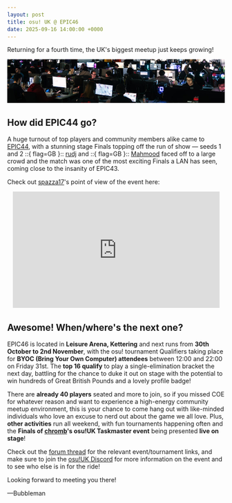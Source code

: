 ```yaml
---
layout: post
title: osu! UK @ EPIC46
date: 2025-09-16 14:00:00 +0000
---
```


Returning for a fourth time, the UK's biggest meetup just keeps growing!

![](/wiki/shared/news/2025-09-16-osu-uk-epic46/banner.jpg)

## How did EPIC44 go?

A huge turnout of top players and community members alike came to [EPIC44](https://osu.ppy.sh/home/news/2025-01-27-osu-uk-epic44), with a stunning stage Finals topping off the run of show — seeds 1 and 2 ::{ flag=GB }:: [rudj](https://osu.ppy.sh/users/11592896/osu) and ::{ flag=GB }:: [Mahmood](https://osu.ppy.sh/users/7627844/osu) faced off to a large crowd and the match was one of the most exciting Finals a LAN has seen, coming close to the insanity of EPIC43.

Check out [spazza17](https://osu.ppy.sh/users/3516241)'s point of view of the event here:

<div align="center" class="osu-md__paragraph">
    <iframe width="95%" style="aspect-ratio: 16 / 9;" src="https://www.youtube.com/embed/g0s9Or3voC0" frameborder="0" allowfullscreen></iframe>
</div>

## Awesome! When/where's the next one?

EPIC46 is located in **Leisure Arena, Kettering** and next runs from **30th October to 2nd November**, with the osu! tournament Qualifiers taking place for **BYOC (Bring Your Own Computer) attendees** between 12:00 and 22:00 on Friday 31st. The **top 16 qualify** to play a single-elimination bracket the next day, battling for the chance to duke it out on stage with the potential to win hundreds of Great British Pounds and a lovely profile badge!

There are **already 40 players** seated and more to join, so if you missed COE for whatever reason and want to experience a high-energy community meetup environment, this is your chance to come hang out with like-minded individuals who love an excuse to nerd out about the game we all love. Plus, **other activities** run all weekend, with fun tournaments happening often and the **Finals of [chromb](https://osu.ppy.sh/users/10238680)'s osu!UK Taskmaster event** being presented **live on stage**!

Check out the [forum thread](https://osu.ppy.sh/community/forums/topics/2128267) for the relevant event/tournament links, and make sure to join the [osu!UK Discord](https://discord.com/invite/jTPAEgFUNz) for more information on the event and to see who else is in for the ride!

Looking forward to meeting you there!

—Bubbleman
